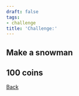 ```yaml
---
draft: false
tags:
- challenge
title: 'Challenge:'
---
```

## Make a snowman
## 100 coins
[Back](/jetlag) 
